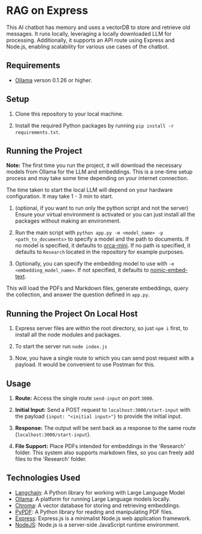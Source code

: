 # RAG on Express


This AI chatbot has memory and uses a vectorDB to store and retrieve old messages. It runs locally, leveraging a locally downloaded LLM for processing. Additionally, it supports an API route using Express and Node.js, enabling scalability for various use cases of the chatbot.






## Requirements

- [Ollama](https://ollama.ai/) verson 0.1.26 or higher.

## Setup

1. Clone this repository to your local machine.

2. Install the required Python packages by running `pip install -r requirements.txt`.

## Running the Project

**Note:** The first time you run the project, it will download the necessary models from Ollama for the LLM and embeddings. This is a one-time setup process and may take some time depending on your internet connection.

The time taken to start the local LLM will depend on your hardware configuration. It may take 1 - 3 min to start.

1. (optional, if you want to run only the python script and not the server) Ensure your virtual environment is activated or you can just install all the packages without making an environment.

2. Run the main script with `python app.py -m <model_name> -p <path_to_documents>` to specify a model and the path to documents. If no model is specified, it defaults to [orca-mini](https://ollama.com/library/orca-mini). If no path is specified, it defaults to `Research` located in the repository for example purposes.
3. Optionally, you can specify the embedding model to use with `-e <embedding_model_name>`. If not specified, it defaults to [nomic-embed-text](https://ollama.com/library/nomic-embed-text).

This will load the PDFs and Markdown files, generate embeddings, query the collection, and answer the question defined in `app.py`.

## Running the Project On Local Host
1. Express server files are within the root directory, so just ``npm i`` first, to install all the node modules and packages.

2. To start the server run ``node index.js``

3. Now, you have a single route to which you can send post request with a payload. It would be convenient to use Postman for this. 

## Usage

1. **Route:** Access the single route `send-input` on port `3000`.

2. **Initial Input:** Send a POST request to `localhost:3000/start-input` with the payload `{input: "<initial input>"}` to provide the initial input.

3. **Response:** The output will be sent back as a response to the same route (`localhost:3000/start-input`).

4. **File Support:** Place PDFs intended for embeddings in the 'Research' folder. This system also supports markdown files, so you can freely add files to the 'Research' folder.



## Technologies Used

- [Langchain](https://github.com/langchain/langchain): A Python library for working with Large Language Model
- [Ollama](https://ollama.ai/): A platform for running Large Language models locally.
- [Chroma](https://docs.trychroma.com/): A vector database for storing and retrieving embeddings.
- [PyPDF](https://pypi.org/project/PyPDF2/): A Python library for reading and manipulating PDF files.
- [Express](https://expressjs.com/): Express.js is a minimalist Node.js web application framework.
- [NodeJS](https://nodejs.org/en): Node.js is a server-side JavaScript runtime environment.


